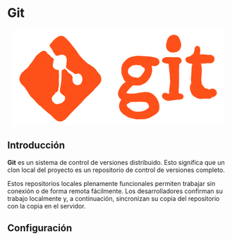 # Git
<p align="center">
    <img src="../../.vuepress/public/git.gif">
</p>

## Introducción

**Git** es un sistema de control de versiones distribuido. Esto significa que un clon local del proyecto es un repositorio de control de versiones completo. 

Estos repositorios locales plenamente funcionales permiten trabajar sin conexión o de forma remota fácilmente. 
Los desarrolladores confirman su trabajo localmente y, a continuación, sincronizan su copia del repositorio con la copia en el servidor.

## Configuración